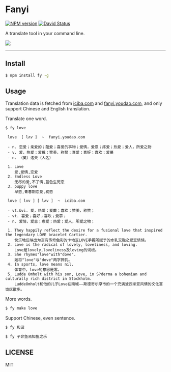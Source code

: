# Fanyi

[![NPM version](https://badge.fury.io/js/fanyi.png)](http://badge.fury.io/js/fanyi)
[![David Status](https://david-dm.org/afc163/fanyi.png)](https://david-dm.org/afc163/fanyi) 

A translate tool in your command line.

![](https://i.alipayobjects.com/e/201312/1ia17LGXtd.png)

---

## Install

```bash
$ npm install fy -g
```

## Usage

Translation data is fetched from [iciba.com](http://iciba.com) and [fanyi.youdao.com](http://fanyi.youdao.com),
and only support Chinese and English translation.

Translate one word.

```bash
$ fy love
```

```
 love  [ lʌv ]  ~  fanyi.youdao.com
 
 - n. 恋爱；亲爱的；酷爱；喜爱的事物；爱情，爱意；疼爱；热爱；爱人，所爱之物
 - v. 爱，热爱；爱戴；赞美，称赞；喜爱；喜好；喜欢；爱慕
 - n. （英）洛夫（人名）
 
 1. Love
    爱,爱情,恋爱
 2. Endless Love
    无尽的爱,不了情,蓝色生死恋
 3. puppy love
    早恋,青春期恋爱,初恋
 
 love [ lʌv ] [ lʌv ]  ~  iciba.com
 
 - vt.&vi. 爱，热爱；爱戴；喜欢；赞美，称赞；
 - vt. 喜爱；喜好；喜欢；爱慕；
 - n. 爱情，爱意；疼爱；热爱；爱人，所爱之物；
 
 1. They happily reflect the desire for a fusional love that inspired the legendary LOVE bracelet Cartier.
    快乐地反映出为富有传奇色彩的卡地亚LOVE手镯所赋予的水乳交融之爱恋情愫。
 2. Love is the radical of lovely, loveliness, and loving.
    Love是lovely,loveliness及loving的词根。
 3. She rhymes"love"with"dove".
    她将"love"与"dove"两字押韵。
 4. In sports, love means nil.
    体育中，love的意思是零。
 5. Ludde Omholt with his son, Love, in S?derma a bohemian and culturally rich district in Stockholm.
    LuddeOmholt和他的儿子Love在南城——斯德哥尔摩市的一个充满波西米亚风情的文化富饶区散步。
```

More words.

```bash
$ fy make love
```

Support Chinese, even sentence.

```bash
$ fy 和谐
```

```bash
$ fy 子非鱼焉知鱼之乐
```

## LICENSE

MIT
